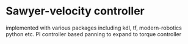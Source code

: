 # Sawyer-velocity controller
implemented with various packages including kdl, tf, modern-robotics python etc.
PI controller based
panning to expand to torque controller
